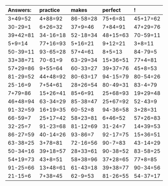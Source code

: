 | Answers: | practice | makes | perfect | ! |
| :--- | :--- | :--- | :--- | :--- |
| 3+49=52 | 4+88=92 | 86-58=28 | 75+6=81 | 45+17=62 | 
| 30-29=1 | 6+26=32 | 37+9=46 | 7+84=91 | 47+29=76 | 
| 39+42=81 | 34-16=18 | 52-18=34 | 48+15=63 | 70-59=11 | 
| 5+9=14 | 77+16=93 | 5+16=21 | 9+12=21 | 3+8=11 | 
| 50-39=11 | 93-65=28 | 57+4=61 | 8+5=13 | 84-79=5 | 
| 33+38=71 | 70-61=9 | 63-29=34 | 15+36=51 | 77+4=81 | 
| 57+29=86 | 9+55=64 | 60-33=27 | 39+37=76 | 45+8=53 | 
| 81-29=52 | 44+48=92 | 80-63=17 | 94-15=79 | 80-54=26 | 
| 25-16=9 | 7+54=61 | 28+26=54 | 80-49=31 | 83-4=79 | 
| 7+79=86 | 15+26=41 | 85+6=91 | 25+68=93 | 19+29=48 | 
| 46+48=94 | 63-34=29 | 85-38=47 | 25+67=92 | 52-43=9 | 
| 91-32=59 | 16+19=35 | 60-52=8 | 94-36=58 | 3+28=31 | 
| 66-59=7 | 25+17=42 | 58+23=81 | 6+46=52 | 57+26=83 | 
| 32-25=7 | 91-23=68 | 81-12=69 | 31-24=7 | 14+39=53 | 
| 86-27=59 | 40-14=26 | 93-86=7 | 92-17=75 | 15+36=51 | 
| 63-38=25 | 3+78=81 | 72-16=56 | 90-7=83 | 43-14=29 | 
| 50-34=16 | 39+18=57 | 28+33=61 | 90-38=52 | 83-58=25 | 
| 54+19=73 | 43+8=51 | 58+38=96 | 37+28=65 | 77+8=85 | 
| 91-25=66 | 13+48=61 | 61-43=18 | 39+38=77 | 90-34=56 | 
| 21-15=6 | 7+38=45 | 62-9=53 | 81-26=55 | 54-37=17 | 
